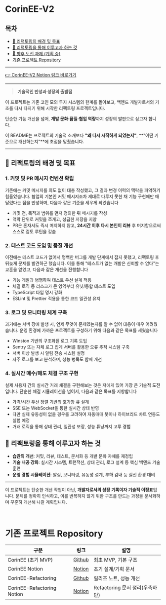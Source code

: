 # CorinEE-V2

## 목차
- [🎯 리팩토링의 배경 및 목표](#-리팩토링의-배경-및-목표)
- [📌 리팩토링을 통해 이루고자 하는 것](#-리팩토링을-통해-이루고자-하는-것)
- [🚧 향후 도전 과제 (계획 중)](#-향후-도전-과제-계획-중)
- [기존 프로젝트 Repository](#기존-프로젝트-repository)

---

[👉 CorinEE-V2 Notion 링크 바로가기](https://conscious-chill-1ee.notion.site/CorinEE-V2-21b3b8b7e1a080baa597e3c8d87f4efc?source=copy_link)

---

> **기술적인 반성과 성장의 출발점**

이 프로젝트는 기존 코인 모의 투자 시스템의 한계를 돌아보고, 백엔드 개발자로서의 기초를 다시 다지기 위해 시작한 리팩토링 프로젝트입니다.

단순한 기능 개선을 넘어, **개발 문화·품질·협업 역량**까지 성장의 발판으로 삼고자 합니다.

이 README는 프로젝트의 기술적 소개보다 **"왜 다시 시작하게 되었는지"**, **"어떤 기준으로 개선하는지"**에 초점을 맞췄습니다.

---

## 🎯 리팩토링의 배경 및 목표

### 1. 커밋 및 PR 메시지 컨벤션 확립

기존에는 커밋 메시지를 의도 없이 대충 작성했고, 그 결과 변경 이력의 맥락을 파악하기 힘들었습니다. 협업의 기본인 커밋 메시지조차 제대로 다루지 못한 채 기능 구현에만 매달렸다는 점을 반성하며, 다음과 같은 기준을 세우게 되었습니다

- 커밋 전, 목적과 범위를 먼저 정의한 뒤 메시지를 작성  
- 맥락 단위로 커밋을 쪼개고, 성급한 저장을 지양  
- PR은 혼자서도 즉시 머지하지 않고, **24시간 이후 다시 본인이 리뷰** 후 머지함으로써 스스로 검토 루틴을 갖춤

### 2. 테스트 코드 도입 및 품질 개선

이전에는 테스트 코드가 없어서 명백한 버그를 개발 단계에서 잡지 못했고, 리팩토링 후 뒤늦게 문제를 발견하곤 했습니다. 이를 통해 "테스트가 없는 개발은 신뢰할 수 없다"는 교훈을 얻었고, 다음과 같은 개선을 진행합니다

- 기능 개발과 병행하여 테스트 우선 설계 적용  
- 체결 로직 등 리스크가 큰 영역부터 유닛/통합 테스트 도입  
- TypeScript 타입 명시 강화  
- ESLint 및 Prettier 적용을 통한 코드 일관성 유지

### 3. 로그 및 모니터링 체계 구축

과거에는 서버 장애 발생 시, 언제 무엇이 문제였는지를 알 수 없어 대응이 매우 어려웠습니다. 운영 환경에 가까운 프로젝트를 구성하기 위해 다음과 같은 목표를 세웠습니다

- Winston 기반의 구조화된 로그 기록 도입  
- Sentry 또는 자체 로그 집계 서버를 활용한 오류 추적 시스템 구축  
- 서버 이상 발생 시 알림 전송 시스템 설정
- 자주 로그를 보고 분석하며, 성능 병목도 함께 개선

### 4. 실시간 매수/매도 체결 구조 구현

실제 사용자 간의 실시간 거래 체결을 구현해보는 것은 저에게 있어 가장 큰 기술적 도전입니다. 단순한 체결 시뮬레이션을 넘어서, 다음과 같은 목표를 지향합니다

- 가격/시간 우선 정렬 기반의 호가창 큐 설계  
- SSE 또는 WebSocket을 통한 실시간 상태 반영  
- 다만 실제 유동성이 없을 경우를 고려하여 자동매매 봇이나 하이브리드 차트 연동도 실험 예정  
- 거래 로직을 통해 상태 관리, 일관성 보장, 성능 튜닝까지 고루 경험

## 📌 리팩토링을 통해 이루고자 하는 것

- **습관의 개선**: 커밋, 리뷰, 테스트, 문서화 등 개발 문화 자체를 재정립  
- **기술 내공 강화**: 실시간 시스템, 트랜잭션, 상태 관리, 로그 설계 등 핵심 백엔드 기술 훈련  
- **운영 경험 시뮬레이션**: 알림, 모니터링, 유동성 설계, 부하 감내 등 실전 환경 대비

---

이 프로젝트는 단순한 개선 작업이 아닌, **개발자로서의 성장 기록이자 기술적 이정표**입니다. 문제를 정확히 인식하고, 이를 반복하지 않기 위한 구조를 만드는 과정을 문서화하며 꾸준히 개선해 나갈 계획입니다.

</br>

# 기존 프로젝트 Repository

| 구분 | 링크 | 설명 |
|---|---|---|
| CorinEE (초기 MVP) | [Github](https://github.com/boostcampwm-2024/web03-CorinEE) | 최초 MVP, 기본 구조 |
| CorinEE Notion | [Notion](https://conscious-chill-1ee.notion.site/CorinEE-46d438f9c98747db9593ce2b575e6c48?source=copy_link) | 초기 설계/기획 문서 |
| CorinEE-Refactoring | [Github](https://github.com/boostcampwm-2024/refactor-web03-CorinEE) | 릴리즈 노트, 성능 개선 |
| CorinEE-Refactoring Notion | [Notion](https://conscious-chill-1ee.notion.site/CorinEE-46d438f9c98747db9593ce2b575e6c48?source=copy_link) | Refactoring 문서 정리(우측하단) |